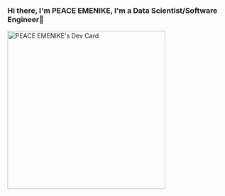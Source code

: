 ### Hi there, I'm PEACE EMENIKE, I'm a Data Scientist/Software Engineer👋
<a href="https://app.daily.dev/peaceemenike"><img src="https://api.daily.dev/devcards/v2/gw5ciujuIymKDCVYca1HB.png?r=how" width="356" alt="PEACE EMENIKE's Dev Card"/></a>
<!--
**emenikepeace/emenikepeace** is a ✨ _special_ ✨ repository because its `README.md` (this file) appears on your GitHub profile. 

Here are some ideas to get you started:

- 🔭 I’m currently working on my course on sidehustle
- 🌱 I’m currently pursing my PHD in Machine Learning
- 👯 I’m looking to collaborate on open source
- 🤔 I’m looking for help with ...
- 💬 Ask me about ...
- 📫 How to reach me: ...<a href ="https://wwww.twitter.com/Peaceemenike"><a>twitter</a>
- 😄 Pronouns: ...She/Her
- ⚡ Fun fact: ...I speak Igbo
-->

